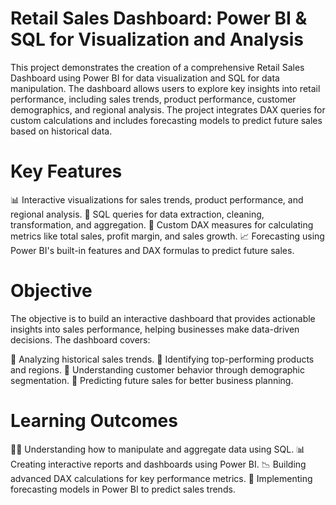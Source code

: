 # Retail Sales Dashboard: Power BI & SQL for Visualization and Analysis
This project demonstrates the creation of a comprehensive Retail Sales Dashboard using Power BI for data visualization and SQL for data manipulation. The dashboard allows users to explore key insights into retail performance, including sales trends, product performance, customer demographics, and regional analysis. The project integrates DAX queries for custom calculations and includes forecasting models to predict future sales based on historical data.

# Key Features
📊 Interactive visualizations for sales trends, product performance, and regional analysis.
💾 SQL queries for data extraction, cleaning, transformation, and aggregation.
🔢 Custom DAX measures for calculating metrics like total sales, profit margin, and sales growth.
📈 Forecasting using Power BI's built-in features and DAX formulas to predict future sales.

# Objective
The objective is to build an interactive dashboard that provides actionable insights into sales performance, helping businesses make data-driven decisions. The dashboard covers:

📅 Analyzing historical sales trends.
🏅 Identifying top-performing products and regions.
👥 Understanding customer behavior through demographic segmentation.
🔮 Predicting future sales for better business planning.

# Learning Outcomes
🧑‍💻 Understanding how to manipulate and aggregate data using SQL.
📊 Creating interactive reports and dashboards using Power BI.
📉 Building advanced DAX calculations for key performance metrics.
🔮 Implementing forecasting models in Power BI to predict sales trends.
